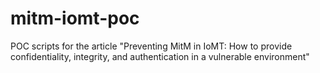 # mitm-iomt-poc
POC scripts for the article "Preventing MitM in IoMT: How to provide confidentiality, integrity, and authentication in a vulnerable environment"
